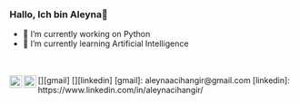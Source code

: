 ### Hallo, Ich bin Aleyna👋

- 🔭 I’m currently working on Python 
- 🌱 I’m currently learning Artificial Intelligence

<br />
<br />
[<img  width="22" src="https://unpkg.com/simple-icons@v6/icons/[gmail].svg" align="left" />][gmail]
[<img  width="22" src="https://unpkg.com/simple-icons@v6/icons/[linkedin].svg" align="left" />][linkedin]
[gmail]: aleynaacihangir@gmail.com
[linkedin]: https://www.linkedin.com/in/aleynacihangir/

